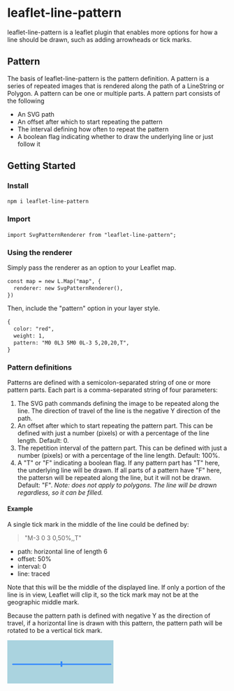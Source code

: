 # leaflet-line-pattern

leaflet-line-pattern is a leaflet plugin that enables more options for how a line should be drawn, such as adding arrowheads or tick marks.

## Pattern

The basis of leaflet-line-pattern is the pattern definition.
A pattern is a series of repeated images that is rendered along the path of a LineString or Polygon.
A pattern can be one or multiple parts.
A pattern part consists of the following
- An SVG path
- An offset after which to start repeating the pattern
- The interval defining how often to repeat the pattern
- A boolean flag indicating whether to draw the underlying line or just follow it

## Getting Started

### Install
`npm i leaflet-line-pattern`

### Import
`import SvgPatternRenderer from "leaflet-line-pattern";`

### Using the renderer

Simply pass the renderer as an option to your Leaflet map.

```
const map = new L.Map("map", {
  renderer: new SvgPatternRenderer(),
})
```

Then, include the "pattern" option in your layer style.

```
{
  color: "red",
  weight: 1,
  pattern: "M0 0L3 5M0 0L-3 5,20,20,T",
}
```

### Pattern definitions

Patterns are defined with a semicolon-separated string of one or more pattern parts. Each part is a comma-separated string of four parameters:

1. The SVG path commands defining the image to be repeated along the line.
The direction of travel of the line is the negative Y direction of the path.
1. An offset after which to start repeating the pattern part. This can be defined
with just a number (pixels) or with a percentage of the line length.
Default: 0.
1. The repetition interval of the pattern part. This can be defined
with just a number (pixels) or with a percentage of the line length.
Default: 100%.
1. A "T" or "F" indicating a boolean flag. If any pattern part has "T" here,
the underlying line will be drawn.
If all parts of a pattern have "F" here, the pattersn will be repeated along
the line, but it will not be drawn.
Default: "F".
*Note: does not apply to polygons. The line will be drawn regardless, so it can be filled.*

#### Example
A single tick mark in the middle of the line could be defined by:

> "M-3 0 3 0,50%,,T"
- path: horizontal line of length 6
- offset: 50%
- interval: 0
- line: traced

Note that this will be the middle of the displayed line.
If only a portion of the line is in view, Leaflet will clip it,
so the tick mark may not be at the geographic middle mark.

Because the pattern path is defined with negative Y as the direction of travel,
if a horizontal line is drawn with this pattern,
the pattern path will be rotated to be a vertical tick mark.

![a horizontal line with a vertical tick mark in the middle](./img/example.png)